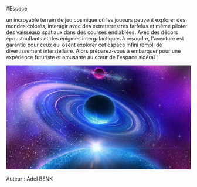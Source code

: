 #Espace



un incroyable terrain de jeu cosmique où les joueurs peuvent explorer des mondes colorés, 
interagir avec des extraterrestres farfelus et même piloter des vaisseaux spatiaux dans des courses endiablées. 
Avec des décors époustouflants et des énigmes intergalactiques à résoudre, 
l'aventure est garantie pour ceux qui osent explorer cet espace infini rempli de divertissement interstellaire. 
Alors préparez-vous à embarquer pour une expérience futuriste et amusante au cœur de l'espace sidéral !


![image de l'Espace](espace.jpg)

Auteur : Adel BENK
